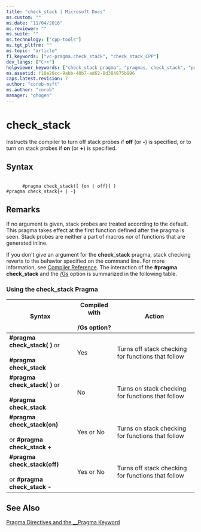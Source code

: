 ```yaml
---
title: "check_stack | Microsoft Docs"
ms.custom: ""
ms.date: "11/04/2016"
ms.reviewer: ""
ms.suite: ""
ms.technology: ["cpp-tools"]
ms.tgt_pltfrm: ""
ms.topic: "article"
f1_keywords: ["vc-pragma.check_stack", "check_stack_CPP"]
dev_langs: ["C++"]
helpviewer_keywords: ["check_stack pragma", "pragmas, check_stack", "pragmas, check_stack usage table"]
ms.assetid: f18e20cc-9abb-48b7-ad62-8d384875b996
caps.latest.revision: 7
author: "corob-msft"
ms.author: "corob"
manager: "ghogen"
---
```

# check_stack
Instructs the compiler to turn off stack probes if **off** (or **-**) is specified, or to turn on stack probes if **on** (or **+**) is specified.  
  
## Syntax  
  
```  
  
      #pragma check_stack([ {on | off}] )  
#pragma check_stack{+ | -}  
```  
  
## Remarks  
 If no argument is given, stack probes are treated according to the default. This pragma takes effect at the first function defined after the pragma is seen. Stack probes are neither a part of macros nor of functions that are generated inline.  
  
 If you don't give an argument for the **check_stack** pragma, stack checking reverts to the behavior specified on the command line. For more information, see [Compiler Reference](../build/reference/compiler-options.md). The interaction of the **#pragma check_stack** and the [/Gs](../build/reference/gs-control-stack-checking-calls.md) option is summarized in the following table.  
  
### Using the check_stack Pragma  
  
|Syntax|Compiled with<br /><br /> /Gs option?|Action|  
|------------|------------------------------------|------------|  
|**#pragma check_stack( )** or<br /><br /> **#pragma check_stack**|Yes|Turns off stack checking for functions that follow|  
|**#pragma check_stack( )** or<br /><br /> **#pragma check_stack**|No|Turns on stack checking for functions that follow|  
|**#pragma check_stack(on)**<br /><br /> or **#pragma check_stack +**|Yes or No|Turns on stack checking for functions that follow|  
|**#pragma check_stack(off)**<br /><br /> or **#pragma check_stack -**|Yes or No|Turns off stack checking for functions that follow|  
  
## See Also  
 [Pragma Directives and the __Pragma Keyword](../preprocessor/pragma-directives-and-the-pragma-keyword.md)